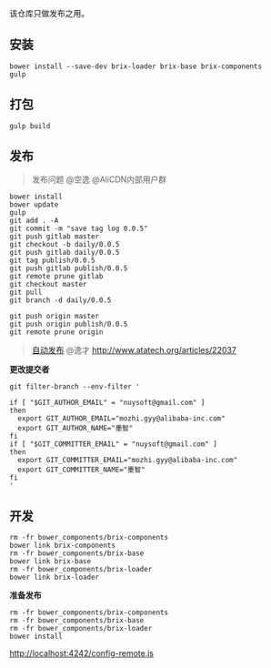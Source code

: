 该仓库只做发布之用。

## 安装

```shell
bower install --save-dev brix-loader brix-base brix-components
gulp
```

## 打包

```shell
gulp build
```

## 发布

> 发布问题 @空逸 @AliCDN内部用户群

```shell
bower install
bower update
gulp
git add . -A
git commit -m "save tag log 0.0.5"
git push gitlab master
git checkout -b daily/0.0.5
git push gitlab daily/0.0.5
git tag publish/0.0.5
git push gitlab publish/0.0.5
git remote prune gitlab
git checkout master
git pull
git branch -d daily/0.0.5

git push origin master
git push origin publish/0.0.5
git remote prune origin
```

> [自动发布](http://thx.tbsite.net/vegas/services/aone-server-side-build/) @逸才
> http://www.atatech.org/articles/22037

**更改提交者**

```shell
git filter-branch --env-filter '
 
if [ "$GIT_AUTHOR_EMAIL" = "nuysoft@gmail.com" ]
then
  export GIT_AUTHOR_EMAIL="mozhi.gyy@alibaba-inc.com"
  export GIT_AUTHOR_NAME="墨智"
fi
if [ "$GIT_COMMITTER_EMAIL" = "nuysoft@gmail.com" ]
then
  export GIT_COMMITTER_EMAIL="mozhi.gyy@alibaba-inc.com"
  export GIT_COMMITTER_NAME="墨智"
fi
'
```

## 开发

```shell
rm -fr bower_components/brix-components
bower link brix-components
rm -fr bower_components/brix-base
bower link brix-base
rm -fr bower_components/brix-loader
bower link brix-loader
```

**准备发布**

```shell
rm -fr bower_components/brix-components
rm -fr bower_components/brix-base
rm -fr bower_components/brix-loader
bower install
```

<http://localhost:4242/config-remote.js>